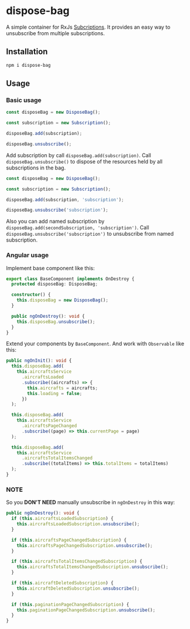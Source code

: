 # dispose-bag

A simple container for RxJs [Subcriptions](https://rxjs-dev.firebaseapp.com/api/index/class/Subscription). It provides an easy way to unsubscribe from multiple subscriptions.

## Installation

```sh
npm i dispose-bag
```

## Usage

### Basic usage

```typescript
const disposeBag = new DisposeBag();

const subscription = new Subscription();

disposeBag.add(subscription);

disposeBag.unsubscribe();
```

Add subscription by call `disposeBag.add(subscription)`. Call `disposeBag.unsubscribe()` to dispose of the resources held by all subscriptions in the bag.

```typescript
const disposeBag = new DisposeBag();

const subscription = new Subscription();

disposeBag.add(subscription, 'subscription');

disposeBag.unsubscribe('subscription');
```

Also you can add named subscription by `disposeBag.add(secondSubscription, 'subscription')`. Call `disposeBag.unsubscribe('subscription')` to unsubscribe from named subscription.

### Angular usage

Implement base component like this:

```typescript
export class BaseComponent implements OnDestroy {
  protected disposeBag: DisposeBag;

  constructor() {
    this.disposeBag = new DisposeBag();
  }

  public ngOnDestroy(): void {
    this.disposeBag.unsubscribe();
  }
}
```

Extend your components by `BaseComponent`. And work with `Observable` like this:

```typescript
public ngOnInit(): void {
  this.disposeBag.add(
    this.aircraftsService
      .aircraftsLoaded
      .subscribe((aircrafts) => {
        this.aircrafts = aircrafts;
        this.loading = false;
      })
  );

  this.disposeBag.add(
    this.aircraftsService
      .aircraftsPageChanged
      .subscribe((page) => this.currentPage = page)
  );

  this.disposeBag.add(
    this.aircraftsService
      .aircraftsTotalItemsChanged
      .subscribe((totalItems) => this.totalItems = totalItems)
  );
}
```

### NOTE

So you **DON'T NEED** manually unsubscribe in `ngOnDestroy` in this way:

```typescript
public ngOnDestroy(): void {
  if (this.aircraftsLoadedSubscription) {
    this.aircraftsLoadedSubscription.unsubscribe();
  }

  if (this.aircraftsPageChangedSubscription) {
    this.aircraftsPageChangedSubscription.unsubscribe();
  }

  if (this.aircraftsTotalItemsChangedSubscription) {
    this.aircraftsTotalItemsChangedSubscription.unsubscribe();
  }

  if (this.aircraftDeletedSubscription) {
    this.aircraftDeletedSubscription.unsubscribe();
  }

  if (this.paginationPageChangedSubscription) {
    this.paginationPageChangedSubscription.unsubscribe();
  }
}
```
